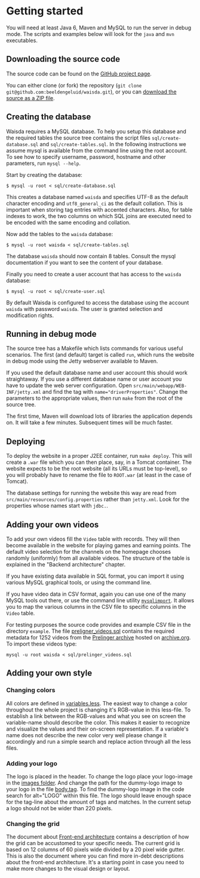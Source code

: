 # Getting started

You will need at least Java 6, Maven and MySQL to run the server in debug mode. The scripts and examples below will look for the `java` and `mvn` executables.

## Downloading the source code

The source code can be found on the [GitHub project page](https://github.com/beeldengeluid/waisda).

You can either clone (or fork) the repository (`git clone git@github.com:beeldengeluid/waisda.git`), or you can [download the source as a ZIP file](https://github.com/beeldengeluid/waisda/zipball/master).

## Creating the database

Waisda requires a MySQL database. To help you setup this database and the required tables the source tree contains the script files `sql/create-database.sql` and `sql/create-tables.sql`. In the following instructions we assume mysql is available from the command line using the root account. To see how to specify username, password, hostname and other parameters, run `mysql --help`. 

Start by creating the database: 
```
$ mysql -u root < sql/create-database.sql
```

This creates a database named `waisda` and specifies UTF-8 as the default character encoding and `utf8_general_ci` as the default collation. This is important when storing tag entries with accented characters. Also, for table indexes to work, the two columns on which SQL joins are executed need to be encoded with the same encoding and collation.

Now add the tables to the `waisda` database:
```
$ mysql -u root waisda < sql/create-tables.sql
```

The database `waisda` should now contain 8 tables. Consult the mysql documentation if you want to see the content of your database.

Finally you need to create a user account that has access to the `waisda` database: 
```
$ mysql -u root < sql/create-user.sql
```
By default Waisda is configured to access the database using the account `waisda` with password `waisda`. The user is granted selection and modification rights.


## Running in debug mode

The source tree has a Makefile which lists commands for various useful scenarios. The first (and default) target is called `run`, which runs the website in debug mode using the Jetty webserver available to Maven.

If you used the default database name and user account this should work straightaway. If you use a different database name or user account you have to update the web server configuration. Open `src/main/webapp/WEB-INF/jetty.xml` and find the tag with `name="driverProperties"`. Change the parameters to the appropriate values, then run `make` from the root of the source tree. 

The first time, Maven will download lots of libraries the application depends on. It will take a few minutes. Subsequent times will be much faster.

## Deploying

To deploy the website in a proper J2EE container, run `make deploy`. This will create a `.war` file which you can then place, say, in a Tomcat container. The website expects to be the root website (all its URLs must be top-level), so you will probably have to rename the file to `ROOT.war` (at least in the case of Tomcat).

The database settings for running the website this way are read from `src/main/resources/config.properties` rather than `jetty.xml`. Look for the properties whose names start with `jdbc.`.

## Adding your own videos

To add your own videos fill the `Video` table with records. They will then
become available in the website for playing games and earning points. The
default video selection for the channels on the homepage chooses randomly
(uniformly) from all available videos. The structure of the table is explained
in the "Backend architecture" chapter.

If you have existing data available in SQL format, you can import it using various MySQL graphical tools, or using the command line.

If you have video data in CSV format, again you can use one of the many MySQL tools out there, or use the command line utility [`mysqlimport`](https://dev.mysql.com/doc/refman/5.0/en/mysqlimport.html). It allows you to map the various columns in the CSV file to specific columns in the `Video` table.

For testing purposes the source code provides and example CSV file in the directory `example`. The file [preligner_videos.sql](https://github.com/beeldengeluid/waisda/blob/master/sql/preliger_videos.sql) contains the required metadata for 1252 videos from the [Prelinger archive](http://archive.org/details/prelinger) hosted on [archive.org](http://archive.org/). To import these videos type:

```
mysql -u root waisda < sql/prelinger_videos.sql
```

## Adding your own style

### Changing colors

All colors are defined in [variables.less](../src/main/webapp/static/styles/less/variables.less). The easiest way to change a color throughout the whole project is changing it's RGB-value in this less-file. To establish a link between the RGB-values and what you see on screen the variable-name should describe the color. This makes it easier to recognize and visualize the values and their on-screen representation. If a variable's name does not describe the new color very well please change it accordingly and run a simple search and replace action through all the less files.

### Adding your logo

The logo is placed in the header. To change the logo place your logo-image in the [images folder](../src/main/webapp/static/img). And change the path for the dummy-logo image to your logo in the file [body.tag](../src/main/webapp/WEB-INF/tags/body.tag). To find the dummy-logo image in the code search for alt="LOGO" within this file. The logo should leave enough space for the tag-line about the amount of tags and matches. In the current setup a logo should not be wider than 220 pixels. 

### Changing the grid

The document about [Front-end architecture](frontend.md) contains a description of how the grid can be accustomed to your specific needs. The current grid is based on 12 columns of 60 pixels wide divided by a 20 pixel wide gutter. This is also the document where you can find more in-debt descriptions about the front-end architecture. It's a starting point in case you need to make more changes to the visual design or layout. 
